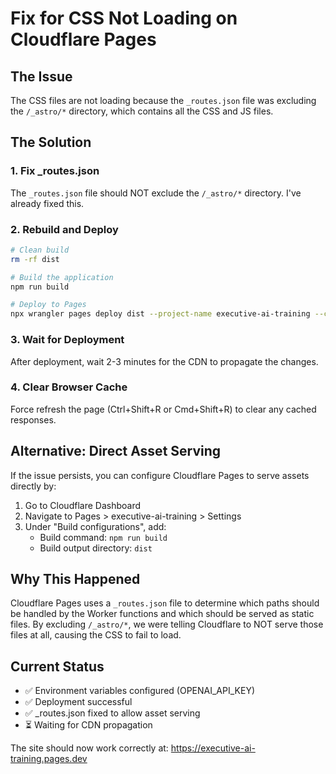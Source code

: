 # Fix for CSS Not Loading on Cloudflare Pages

## The Issue
The CSS files are not loading because the `_routes.json` file was excluding the `/_astro/*` directory, which contains all the CSS and JS files.

## The Solution

### 1. Fix _routes.json
The `_routes.json` file should NOT exclude the `/_astro/*` directory. I've already fixed this.

### 2. Rebuild and Deploy

```bash
# Clean build
rm -rf dist

# Build the application
npm run build

# Deploy to Pages
npx wrangler pages deploy dist --project-name executive-ai-training --commit-dirty=true
```

### 3. Wait for Deployment
After deployment, wait 2-3 minutes for the CDN to propagate the changes.

### 4. Clear Browser Cache
Force refresh the page (Ctrl+Shift+R or Cmd+Shift+R) to clear any cached responses.

## Alternative: Direct Asset Serving

If the issue persists, you can configure Cloudflare Pages to serve assets directly by:

1. Go to Cloudflare Dashboard
2. Navigate to Pages > executive-ai-training > Settings
3. Under "Build configurations", add:
   - Build command: `npm run build`
   - Build output directory: `dist`

## Why This Happened

Cloudflare Pages uses a `_routes.json` file to determine which paths should be handled by the Worker functions and which should be served as static files. By excluding `/_astro/*`, we were telling Cloudflare to NOT serve those files at all, causing the CSS to fail to load.

## Current Status

- ✅ Environment variables configured (OPENAI_API_KEY)
- ✅ Deployment successful
- ✅ _routes.json fixed to allow asset serving
- ⏳ Waiting for CDN propagation

The site should now work correctly at: https://executive-ai-training.pages.dev